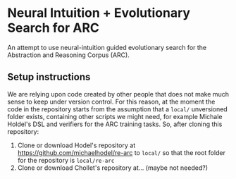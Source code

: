 # Neural Intuition + Evolutionary Search for ARC
An attempt to use neural-intuition guided evolutionary search for the Abstraction and Reasoning Corpus (ARC).

## Setup instructions
We are relying upon code created by other people that does not make much sense to keep under version control. For this reason, at the moment the code in the repository starts from the assumption that a `local/` unversioned folder exists, containing other scripts we might need, for example Michale Holdel's DSL and verifiers for the ARC training tasks. So, after cloning this repository:
1. Clone or download Hodel's repository at https://github.com/michaelhodel/re-arc to `local/` so that the root folder for the repository is `local/re-arc`
2. Clone or download Chollet's repository at... (maybe not needed?)
